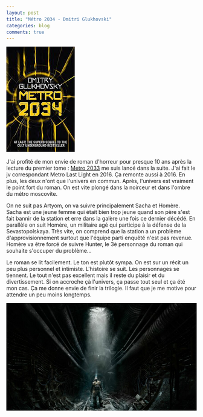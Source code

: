```yaml
---
layout: post
title: "Métro 2034 - Dmitri Glukhovski"
categories: blog
comments: true
---
```


![metro 2034](https://github.com/homeostasie/bouquins/raw/master/_pics/lv/gloukhovski_dimitri/metro2034.jpg)

J'ai profité de mon envie de roman d'horreur pour presque 10 ans après la lecture du premier tome : [Metro 2033](https://homeostasie.github.io/bouquins/Dmitri-glukhovski_metro-2033/) me suis lancé dans la suite. J'ai fait le jv correspondant Metro Last Light en 2016. Ça remonte aussi à 2016. En plus, les deux n'ont que l'univers en commun. Après, l'univers est vraiment le point fort du roman. On est vite plongé dans la noirceur et dans l'ombre du métro moscovite. 

On ne suit pas Artyom, on va suivre principalement Sacha et Homère. Sacha est une jeune femme qui était bien trop jeune quand son père s'est fait bannir de la station et erre dans la galère une fois ce dernier décédé. En parallèle on suit Homère, un militaire agé qui participe à la défense de la Sevastopolskaya. Très vite, on comprend que la station a un problème d'approvisionnement surtout que l'équipe parti enquêté n'est pas revenue. Homère va être forcé de suivre Hunter, le 3è personnage du roman qui souhaite s'occuper du problème...

Le roman se lit facilement. Le ton est plutôt sympa. On est sur un récit un peu plus personnel et intimiste. L'histoire se suit. Les personnages se tiennent. Le tout n'est pas excellent mais il reste du plaisir et du divertissement. Si on accroche çà l'univers, ça passe tout seul et ça été mon cas. Ça me donne envie de finir la trilogie. Il faut que je me motive pour attendre un peu moins longtemps. 

![metro 2034](https://github.com/homeostasie/bouquins/raw/master/_pics/lv/gloukhovski_dimitri/metro-jv-ll.jpg)